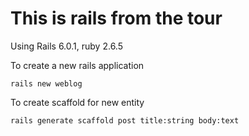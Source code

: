 # This is rails from the tour
Using Rails 6.0.1, ruby 2.6.5

To create a new rails application
```
rails new weblog
```

To create scaffold for new entity
```
rails generate scaffold post title:string body:text
```
